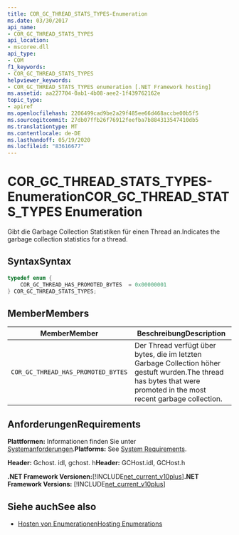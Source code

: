 ```yaml
---
title: COR_GC_THREAD_STATS_TYPES-Enumeration
ms.date: 03/30/2017
api_name:
- COR_GC_THREAD_STATS_TYPES
api_location:
- mscoree.dll
api_type:
- COM
f1_keywords:
- COR_GC_THREAD_STATS_TYPES
helpviewer_keywords:
- COR_GC_THREAD_STATS_TYPES enumeration [.NET Framework hosting]
ms.assetid: aa227704-0ab1-4b08-aee2-1f439762162e
topic_type:
- apiref
ms.openlocfilehash: 2206499cad9be2a29f485ee66d468accbe00b5f5
ms.sourcegitcommit: 27db07ffb26f76912feefba7b884313547410db5
ms.translationtype: MT
ms.contentlocale: de-DE
ms.lasthandoff: 05/19/2020
ms.locfileid: "83616677"
---
```

# <a name="cor_gc_thread_stats_types-enumeration"></a><span data-ttu-id="74a9e-102">COR_GC_THREAD_STATS_TYPES-Enumeration</span><span class="sxs-lookup"><span data-stu-id="74a9e-102">COR_GC_THREAD_STATS_TYPES Enumeration</span></span>
<span data-ttu-id="74a9e-103">Gibt die Garbage Collection Statistiken für einen Thread an.</span><span class="sxs-lookup"><span data-stu-id="74a9e-103">Indicates the garbage collection statistics for a thread.</span></span>  
  
## <a name="syntax"></a><span data-ttu-id="74a9e-104">Syntax</span><span class="sxs-lookup"><span data-stu-id="74a9e-104">Syntax</span></span>  
  
```cpp  
typedef enum {  
    COR_GC_THREAD_HAS_PROMOTED_BYTES  = 0x00000001  
} COR_GC_THREAD_STATS_TYPES;  
```  
  
## <a name="members"></a><span data-ttu-id="74a9e-105">Member</span><span class="sxs-lookup"><span data-stu-id="74a9e-105">Members</span></span>  
  
|<span data-ttu-id="74a9e-106">Member</span><span class="sxs-lookup"><span data-stu-id="74a9e-106">Member</span></span>|<span data-ttu-id="74a9e-107">Beschreibung</span><span class="sxs-lookup"><span data-stu-id="74a9e-107">Description</span></span>|  
|------------|-----------------|  
|`COR_GC_THREAD_HAS_PROMOTED_BYTES`|<span data-ttu-id="74a9e-108">Der Thread verfügt über bytes, die im letzten Garbage Collection höher gestuft wurden.</span><span class="sxs-lookup"><span data-stu-id="74a9e-108">The thread has bytes that were promoted in the most recent garbage collection.</span></span>|  
  
## <a name="requirements"></a><span data-ttu-id="74a9e-109">Anforderungen</span><span class="sxs-lookup"><span data-stu-id="74a9e-109">Requirements</span></span>  
 <span data-ttu-id="74a9e-110">**Plattformen:** Informationen finden Sie unter [Systemanforderungen](../../get-started/system-requirements.md).</span><span class="sxs-lookup"><span data-stu-id="74a9e-110">**Platforms:** See [System Requirements](../../get-started/system-requirements.md).</span></span>  
  
 <span data-ttu-id="74a9e-111">**Header:** Gchost. idl, gchost. h</span><span class="sxs-lookup"><span data-stu-id="74a9e-111">**Header:** GCHost.idl, GCHost.h</span></span>  
  
 <span data-ttu-id="74a9e-112">**.NET Framework Versionen:**[!INCLUDE[net_current_v10plus](../../../../includes/net-current-v10plus-md.md)]</span><span class="sxs-lookup"><span data-stu-id="74a9e-112">**.NET Framework Versions:** [!INCLUDE[net_current_v10plus](../../../../includes/net-current-v10plus-md.md)]</span></span>  
  
## <a name="see-also"></a><span data-ttu-id="74a9e-113">Siehe auch</span><span class="sxs-lookup"><span data-stu-id="74a9e-113">See also</span></span>

- [<span data-ttu-id="74a9e-114">Hosten von Enumerationen</span><span class="sxs-lookup"><span data-stu-id="74a9e-114">Hosting Enumerations</span></span>](hosting-enumerations.md)

